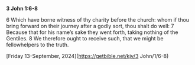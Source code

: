 **3 John 1:6-8**

6 Which have borne witness of thy charity before the church: whom if thou bring forward on their journey after a godly sort, thou shalt do well: 7 Because that for his name’s sake they went forth, taking nothing of the Gentiles. 8 We therefore ought to receive such, that we might be fellowhelpers to the truth.

[Friday 13-September, 2024](https://getbible.net/kjv/3 John/1/6-8)
